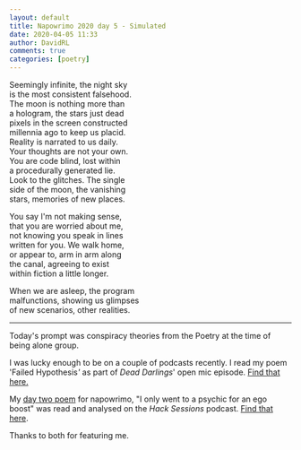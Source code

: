 ```yaml
---  
layout: default  
title: Napowrimo 2020 day 5 - Simulated  
date: 2020-04-05 11:33  
author: DavidRL  
comments: true  
categories: [poetry] 
---  
```

Seemingly infinite, the night sky  
is the most consistent falsehood.  
The moon is nothing more than  
a hologram, the stars just dead  
pixels in the screen constructed  
millennia ago to keep us placid.  
Reality is narrated to us daily.  
Your thoughts are not your own.  
You are code blind, lost within  
a procedurally generated lie.  
Look to the glitches. The single  
side of the moon, the vanishing  
stars, memories of new places.  

You say I'm not making sense,  
that you are worried about me,  
not knowing you speak in lines  
written for you. We walk home,  
or appear to, arm in arm along  
the canal, agreeing to exist  
within fiction a little longer.  

When we are asleep, the program  
malfunctions, showing us glimpses  
of new scenarios, other realities.  

***  

Today's prompt was conspiracy theories from the Poetry at the time of being alone group.  

I was lucky enough to be on a couple of podcasts recently. I read my poem 'Failed Hypothesis<em>'</em> as part of <em>Dead Darlings</em>' open mic episode. <a href="http://feeds.soundcloud.com/stream/788981737-deaddarlingspod-episode-9-open-mic-special.mp3" target="_blank" rel="noopener noreferrer">Find that here.</a>  

My <a href="https://davidralphlewis.co.uk/napowrimo-2020-day-2-i-only-went-to-a-psychic-for-an-ego-boost/" target="_blank" rel="noopener noreferrer">day two poem</a> for napowrimo, "I only went to a psychic for an ego boost" was read and analysed on the <em>Hack Sessions</em> podcast. <a href="https://traffic.libsyn.com/secure/hacksessionspodcast/COVID_-_16.mp3?dest-id=1129883" target="_blank" rel="noopener noreferrer">Find that here</a>.  

Thanks to both for featuring me.  
